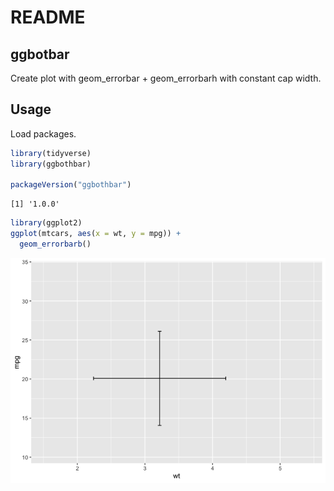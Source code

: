 # README


## ggbotbar

Create plot with geom_errorbar + geom_errorbarh with constant cap width.

## Usage

Load packages.

``` r
library(tidyverse)
library(ggbothbar)

packageVersion("ggbothbar")
```

    [1] '1.0.0'

``` r
library(ggplot2)
ggplot(mtcars, aes(x = wt, y = mpg)) +
  geom_errorbarb()
```

![](README_files/figure-commonmark/demo-1.png)
